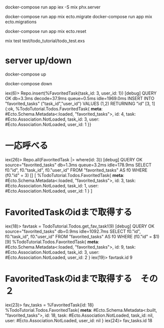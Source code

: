 docker-compose run app iex -S mix phx.server

docker-compose run app mix ecto.migrate
docker-compose run app mix ecto.migrations

docker-compose run app mix ecto.reset

mix test test/todo_tutorial/todo_test.exs

# server up/down
docker-compose up

docker-compose down


iex(6)> Repo.insert(%FavoritedTask{task_id: 3, user_id: 1})
[debug] QUERY OK db=3.3ms decode=37.9ms queue=0.5ms idle=1969.0ms
INSERT INTO "favorited_tasks" ("task_id","user_id") VALUES ($1,$2) RETURNING "id" [3, 1]
{:ok,
 %TodoTutorial.Todos.FavoritedTask{
   __meta__: #Ecto.Schema.Metadata<:loaded, "favorited_tasks">,
   id: 4,
   task: #Ecto.Association.NotLoaded<association :task is not loaded>,
   task_id: 3,
   user: #Ecto.Association.NotLoaded<association :user is not loaded>,
   user_id: 1
 }}


# 一応呼べる
iex(26)> Repo.all(FavoritedTask |> where(id: 3))
[debug] QUERY OK source="favorited_tasks" db=1.3ms queue=3.2ms idle=178.9ms
SELECT f0."id", f0."task_id", f0."user_id" FROM "favorited_tasks" AS f0 WHERE (f0."id" = 3) []
[
  %TodoTutorial.Todos.FavoritedTask{
    __meta__: #Ecto.Schema.Metadata<:loaded, "favorited_tasks">,
    id: 3,
    task: #Ecto.Association.NotLoaded<association :task is not loaded>,
    task_id: 1,
    user: #Ecto.Association.NotLoaded<association :user is not loaded>,
    user_id: 1
  }
]

# FavoritedTaskのidまで取得する
iex(18)> favtask = TodoTutorial.Todos.get_fav_task!(9)
[debug] QUERY OK source="favorited_tasks" db=0.9ms idle=1092.7ms
SELECT f0."id", f0."task_id", f0."user_id" FROM "favorited_tasks" AS f0 WHERE (f0."id" = $1) [9]
%TodoTutorial.Todos.FavoritedTask{
  __meta__: #Ecto.Schema.Metadata<:loaded, "favorited_tasks">,
  id: 9,
  task: #Ecto.Association.NotLoaded<association :task is not loaded>,
  task_id: 3,
  user: #Ecto.Association.NotLoaded<association :user is not loaded>,
  user_id: 2
}
iex(19)> favtask.id
9

# FavoritedTaskのidまで取得する　その２
iex(23)> fav_tasks = %FavoritedTask{id: 18}
%TodoTutorial.Todos.FavoritedTask{
  __meta__: #Ecto.Schema.Metadata<:built, "favorited_tasks">,
  id: 18,
  task: #Ecto.Association.NotLoaded<association :task is not loaded>,
  task_id: nil,
  user: #Ecto.Association.NotLoaded<association :user is not loaded>,
  user_id: nil
}
iex(24)> fav_tasks.id
18
